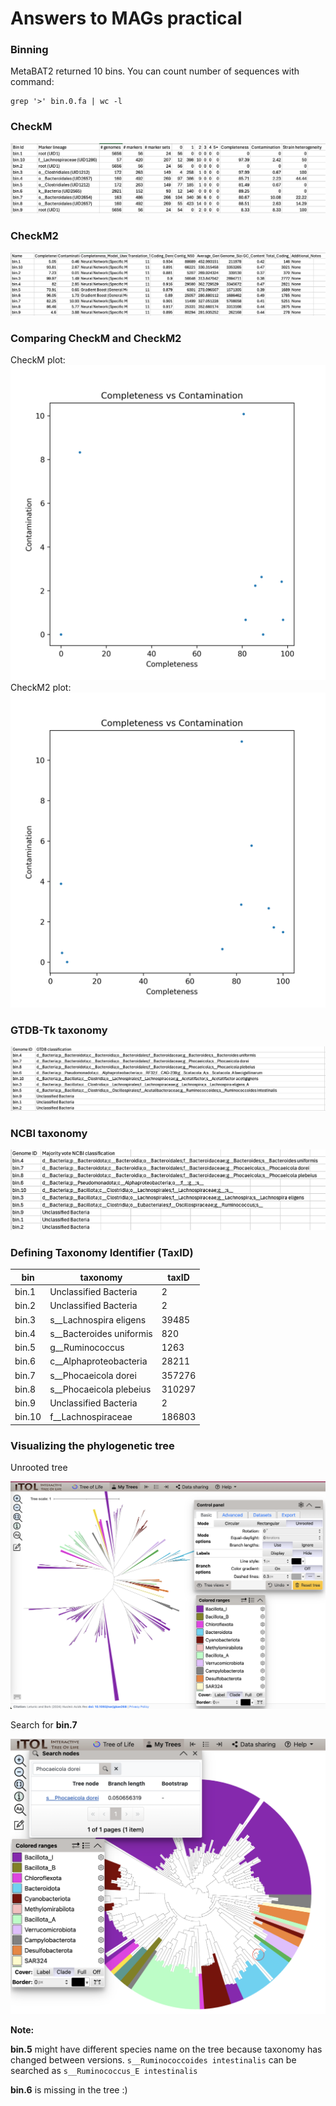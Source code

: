 # Answers to MAGs practical

### Binning

MetaBAT2 returned 10 bins. You can count number of sequences with command:
```commandline
grep '>' bin.0.fa | wc -l
```

### CheckM
![checkm1_table.png](answers%2Fcheckm1_table.png)

### CheckM2
![checkm2_table.png](answers%2Fcheckm2_table.png)

### Comparing CheckM and CheckM2

CheckM plot:
![checkm1.png](answers%2Fcheckm1.png)
CheckM2 plot:
![checkm2.png](answers%2Fcheckm2.png)

### GTDB-Tk taxonomy
![gtdb.png](answers%2Fgtdb.png)
### NCBI taxonomy
![ncbi.png](answers%2Fncbi.png)

### Defining Taxonomy Identifier (TaxID)


| bin    | taxonomy           | taxID |
|--------|--------------------|-------|
| bin.1  | Unclassified Bacteria | 2
| bin.2  | Unclassified Bacteria | 2
| bin.3  | s__Lachnospira eligens | 39485
| bin.4  | s__Bacteroides uniformis | 820
| bin.5  | g__Ruminococcus | 1263
| bin.6  | c__Alphaproteobacteria | 28211
| bin.7  | s__Phocaeicola dorei | 357276
| bin.8  | s__Phocaeicola plebeius | 310297
| bin.9  | Unclassified Bacteria | 2
| bin.10 | f__Lachnospiraceae | 186803




### Visualizing the phylogenetic tree

Unrooted tree

![unrooted_tree.png](answers/unrooted_tree.png)

Search for **bin.7**

![search-bin.png](answers/search-bin.png)

**Note:**

**bin.5** might have different species name on the tree because taxonomy has changed between versions.
`s__Ruminococcoides intestinalis` can be searched as `s__Ruminococcus_E intestinalis`

**bin.6** is missing in the tree :)